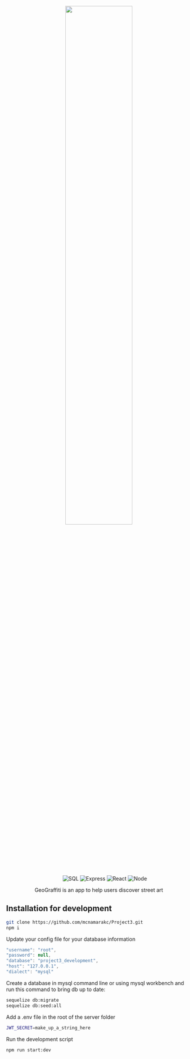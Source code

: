 <p align="center"><img width=60% src="https://github.com/mcnamarakc/Project3/blob/master/images/title-a-dripping-marker.png"></p>

&nbsp;&nbsp;&nbsp;&nbsp;&nbsp;&nbsp;&nbsp;&nbsp;&nbsp;&nbsp;&nbsp;&nbsp;&nbsp;&nbsp;&nbsp;&nbsp;&nbsp;&nbsp;&nbsp;&nbsp;&nbsp;&nbsp;&nbsp;&nbsp;&nbsp;&nbsp;&nbsp;&nbsp;&nbsp;&nbsp;&nbsp;&nbsp;&nbsp;&nbsp;&nbsp;&nbsp;&nbsp;&nbsp;
![SQL](https://img.shields.io/badge/Library-SQL-green.svg?logo=mysql)
![Express](https://img.shields.io/badge/Javascript-Express-orange.svg)
![React](https://img.shields.io/badge/Javascript-React-orange.svg?logo=react)
![Node](https://img.shields.io/badge/Javascript-Node.js-green.svg?logo=node.js)

<p align="center"> GeoGraffiti is an app to help users discover street art </p>


## Installation for development

```bash
git clone https://github.com/mcnamarakc/Project3.git
npm i
```

Update your config file for your database information

```javascript
"username": "root",
"password": null,
"database": "project3_development",
"host": "127.0.0.1",
"dialect": "mysql"
```

Create a database in mysql command line or using mysql workbench and run this command to bring db up to date:

```bash
sequelize db:migrate
sequelize db:seed:all
```

Add a .env file in the root of the server folder

```bash
JWT_SECRET=make_up_a_string_here
```

Run the development script

```bash
npm run start:dev
```
